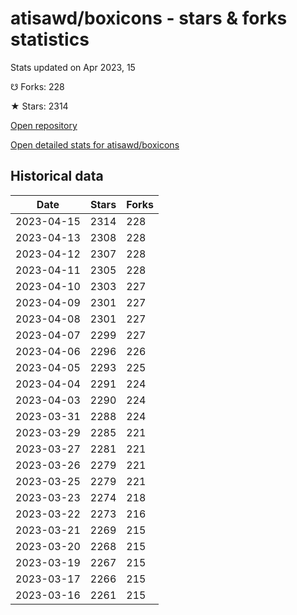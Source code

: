 # atisawd/boxicons - stars & forks statistics

Stats updated on Apr 2023, 15

☋ Forks: 228

★ Stars: 2314

[Open repository](https://github.com/atisawd/boxicons)

[Open detailed stats for atisawd/boxicons](https://reviewgithub.com/rep/atisawd/boxicons)

## Historical data
| Date | Stars | Forks |
|------|-------|-------|
| 2023-04-15 | 2314 | 228 | 
| 2023-04-13 | 2308 | 228 | 
| 2023-04-12 | 2307 | 228 | 
| 2023-04-11 | 2305 | 228 | 
| 2023-04-10 | 2303 | 227 | 
| 2023-04-09 | 2301 | 227 | 
| 2023-04-08 | 2301 | 227 | 
| 2023-04-07 | 2299 | 227 | 
| 2023-04-06 | 2296 | 226 | 
| 2023-04-05 | 2293 | 225 | 
| 2023-04-04 | 2291 | 224 | 
| 2023-04-03 | 2290 | 224 | 
| 2023-03-31 | 2288 | 224 | 
| 2023-03-29 | 2285 | 221 | 
| 2023-03-27 | 2281 | 221 | 
| 2023-03-26 | 2279 | 221 | 
| 2023-03-25 | 2279 | 221 | 
| 2023-03-23 | 2274 | 218 | 
| 2023-03-22 | 2273 | 216 | 
| 2023-03-21 | 2269 | 215 | 
| 2023-03-20 | 2268 | 215 | 
| 2023-03-19 | 2267 | 215 | 
| 2023-03-17 | 2266 | 215 | 
| 2023-03-16 | 2261 | 215 | 

